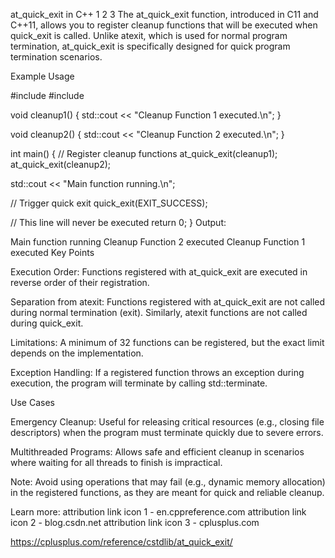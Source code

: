 at_quick_exit in C++
1
2
3
The at_quick_exit function, introduced in C11 and C++11, allows you to register cleanup functions that will be executed when quick_exit is called. Unlike atexit, which is used for normal program termination, at_quick_exit is specifically designed for quick program termination scenarios.

Example Usage

#include <cstdlib>
#include <iostream>

void cleanup1() {
std::cout << "Cleanup Function 1 executed.\n";
}

void cleanup2() {
std::cout << "Cleanup Function 2 executed.\n";
}

int main() {
// Register cleanup functions
at_quick_exit(cleanup1);
at_quick_exit(cleanup2);

std::cout << "Main function running.\n";

// Trigger quick exit
quick_exit(EXIT_SUCCESS);

// This line will never be executed
return 0;
}
Output:

Main function running
Cleanup Function 2 executed
Cleanup Function 1 executed
Key Points

Execution Order: Functions registered with at_quick_exit are executed in reverse order of their registration.

Separation from atexit: Functions registered with at_quick_exit are not called during normal termination (exit). Similarly, atexit functions are not called during quick_exit.

Limitations: A minimum of 32 functions can be registered, but the exact limit depends on the implementation.

Exception Handling: If a registered function throws an exception during execution, the program will terminate by calling std::terminate.

Use Cases

Emergency Cleanup: Useful for releasing critical resources (e.g., closing file descriptors) when the program must terminate quickly due to severe errors.

Multithreaded Programs: Allows safe and efficient cleanup in scenarios where waiting for all threads to finish is impractical.

Note: Avoid using operations that may fail (e.g., dynamic memory allocation) in the registered functions, as they are meant for quick and reliable cleanup.

Learn more:
attribution link icon
1 -
en.cppreference.com
attribution link icon
2 -
blog.csdn.net
attribution link icon
3 -
cplusplus.com

https://cplusplus.com/reference/cstdlib/at_quick_exit/